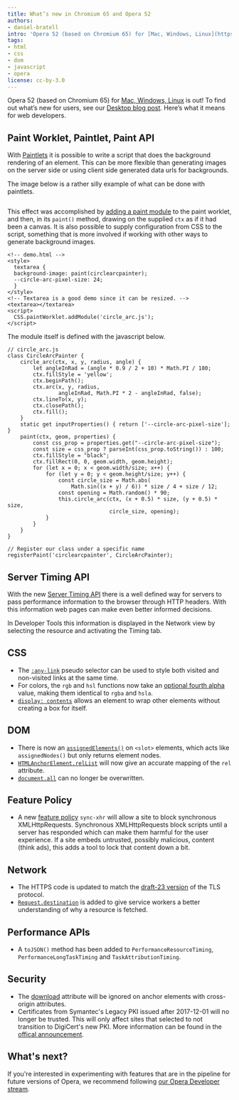 ```yaml
---
title: What’s new in Chromium 65 and Opera 52
authors:
- daniel-bratell
intro: 'Opera 52 (based on Chromium 65) for [Mac, Windows, Linux](https://www.opera.com/computer) is out! To find out what’s new for users, see our [Desktop blog post](https://blogs.opera.com/desktop/2018/03/opera-52/-to-be-updated-XXXX). Here’s what it means for web developers.'
tags:
- html
- css
- dom
- javascript
- opera
license: cc-by-3.0
---
```


Opera 52 (based on Chromium 65) for [Mac, Windows, Linux](https://www.opera.com/computer) is out! To
find out what’s new for users, see our [Desktop blog post](https://blogs.opera.com/desktop/2018/03/opera-52/-to-be-updated-as-well-XXXXX).
Here’s what it means for web developers.

## Paint Worklet, Paintlet, Paint API

With
[Paintlets](https://developers.google.com/web/updates/2018/01/paintapi)
it is possible to write a script that does the background rendering of
an element. This can be more flexible than generating images on the
server side or using client side generated data urls for backgrounds.

The image below is a rather silly example of what can be done with paintlets.

<img elem="media" src="{{ page.id }}/o52-paintlet.png" width="" alt="">

This effect was accomplished by [adding a paint
module](https://developer.mozilla.org/en-US/docs/Web/API/Worklet/addModule)
to the paint worklet, and then, in its `paint()` method, drawing on the
supplied `ctx` as if it had been a canvas. It is also possible to supply
configuration from CSS to the script, something that is more involved
if working with other ways to generate background images.

    <!-- demo.html -->
    <style>
      textarea {
      background-image: paint(circlearcpainter);
      --circle-arc-pixel-size: 24;
      }
    </style>
    <!-- Textarea is a good demo since it can be resized. -->
    <textarea></textarea>
    <script>
      CSS.paintWorklet.addModule('circle_arc.js');
    </script>

The module itself is defined with the javascript below.

    // circle_arc.js
    class CircleArcPainter {
        circle_arc(ctx, x, y, radius, angle) {
            let angleInRad = (angle * 0.9 / 2 + 10) * Math.PI / 180;
            ctx.fillStyle = 'yellow';
            ctx.beginPath();
            ctx.arc(x, y, radius,
                    angleInRad, Math.PI * 2 - angleInRad, false);
            ctx.lineTo(x, y);
            ctx.closePath();
            ctx.fill();
        }
        static get inputProperties() { return ['--circle-arc-pixel-size']; }
        paint(ctx, geom, properties) {
            const css_prop = properties.get("--circle-arc-pixel-size");
            const size = css_prop ? parseInt(css_prop.toString()) : 100;
            ctx.fillStyle = "black";
            ctx.fillRect(0, 0, geom.width, geom.height);
            for (let x = 0; x < geom.width/size; x++) {
                for (let y = 0; y < geom.height/size; y++) {
                    const circle_size = Math.abs(
                        Math.sin((x + y) / 6)) * size / 4 + size / 12;
                    const opening = Math.random() * 90;
                    this.circle_arc(ctx, (x + 0.5) * size, (y + 0.5) * size,
                                    circle_size, opening);
                }
            }
        }
    }

    // Register our class under a specific name
    registerPaint('circlearcpainter', CircleArcPainter);


## Server Timing API

With the new [Server Timing API](https://w3c.github.io/server-timing/)
there is a well defined way for servers to pass performance
information to the browser through HTTP headers. With this information
web pages can make even better informed decisions.

In Developer Tools this information is displayed in the Network view
by selecting the resource and activating the Timing tab.

## CSS
* The
  [`:any-link`](https://developer.mozilla.org/en-US/docs/Web/CSS/:any-link)
  pseudo selector can be used to style both visited and non-visited
  links at the same time.
* For colors, the `rgb` and `hsl` functions now take an [optional
  fourth alpha](https://drafts.csswg.org/css-color/#rgb-functions)
  value, making them identical to `rgba` and `hsla`.
* [`display:
  contents`](https://drafts.csswg.org/css-display/#box-generation)
  allows an element to wrap other elements without creating a box for
  itself.

## DOM
* There is now an
  [`assignedElements()`](https://html.spec.whatwg.org/#dom-slot-assignedelements)
  on `<slot>` elements, which acts
  like `assignedNodes()` but only returns element nodes.
* [`HTMLAnchorElement.relList`](https://html.spec.whatwg.org/#dom-link-rellist)
  will now give an accurate mapping of the `rel` attribute.
* [`document.all`](https://html.spec.whatwg.org/#htmlallcollection)
  can no longer be overwritten.

## Feature Policy
* A new [feature policy](https://wicg.github.io/feature-policy/)
  `sync-xhr` will allow a site to block synchronous
  XMLHttpRequests. Synchronous XMLHttpRequests block scripts until a
  server has responded which can make them harmful for the user
  experience. If a site embeds untrusted, possibly malicious, content
  (think ads), this adds a tool to lock that content down a bit.

## Network
* The HTTPS code is updated to match the [draft-23
  version](https://tools.ietf.org/html/draft-ietf-tls-tls13-23) of the
  TLS protocol.
* [`Request.destination`](https://fetch.spec.whatwg.org/#concept-request-destination)
  is added to give service workers a better understanding of why a
  resource is fetched.

## Performance APIs
* A `toJSON()` method has been added to `PerformanceResourceTiming`,
  `PerformanceLongTaskTiming` and `TaskAttributionTiming`.

## Security
* The [download](https://html.spec.whatwg.org/#attr-hyperlink-download)
  attribute will be ignored on anchor elements with
  cross-origin attributes.
* Certificates from Symantec's Legacy PKI issued after 2017-12-01 will
  no longer be trusted. This will only affect sites that
  selected to not transition to DigiCert's new PKI. More information
  can be found in the [offical
  announcement](https://security.googleblog.com/2017/09/chromes-plan-to-distrust-symantec.html).


## What's next?

If you're interested in experimenting with features that are in the
pipeline for future versions of Opera, we recommend following [our
Opera Developer stream](https://www.opera.com/developer).
